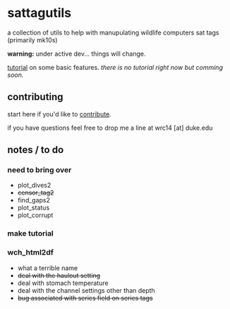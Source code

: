 # sattagutils
a collection of utils to help with manupulating wildlife computers sat tags (primarily mk10s)

**warning:** under active dev... things will change.

[tutorial](https://williamcioffi.github.io/sattagutils) on some basic features. _there is no tutorial right now but comming soon._

## contributing

start here if you'd like to [contribute](CONTRIBUTING.md).

if you have questions feel free to drop me a line at wrc14 [at] duke.edu

## notes / to do
### need to bring over
- plot\_dives2
- ~~censor\_tag2~~
- find\_gaps2
- plot\_status
- plot\_corrupt
### make tutorial
### wch\_html2df
- what a terrible name
- ~~deal with the haulout setting~~
- deal with stomach temperature
- deal with the channel settings other than depth
- ~~bug associated with series field on series tags~~

